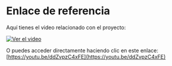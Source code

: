 # Enlace de referencia

Aquí tienes el video relacionado con el proyecto:

[![Ver el video](https://img.youtube.com/vi/ddZvpzC4xFE/0.jpg)](https://youtu.be/ddZvpzC4xFE)

O puedes acceder directamente haciendo clic en este enlace:  
[https://youtu.be/ddZvpzC4xFE](https://youtu.be/ddZvpzC4xFE)
